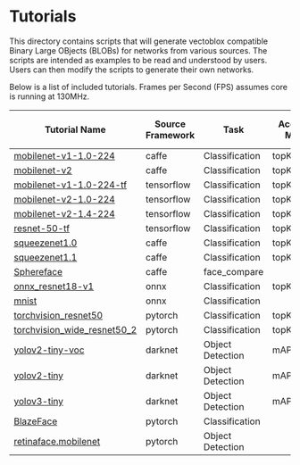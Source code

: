 # Tutorials

This directory contains scripts that will generate vectoblox compatible
Binary Large OBjects (BLOBs) for networks from various sources. The scripts
are intended as examples to be read and understood by users. Users can then
modify the scripts to generate their own networks.

Below is a list of included tutorials. Frames per Second (FPS) assumes core is running at 130MHz.



| Tutorial Name | Source Framework| Task  |Accuracy Metric|Accuracy Score FP32 / 8-bit |V1000 fps   |V500 fps   |V250 fps   | More information |
| ------------- |-----------------|-------|---------------|--------------|------------|-----------|-----------|----|
|[mobilenet-v1-1.0-224](caffe/mobilenet-v1-1.0-224/mobilenet-v1-1.0-224.sh)|caffe|Classification|topK|69.3/68.85|80.06|51.20|21.63|[More Info](https://github.com/opencv/open_model_zoo/blob/2019_R3.1/models/public/mobilenet-v1-1.0-224/mobilenet-v1-1.0-224.md)|
|[mobilenet-v2](caffe/mobilenet-v2/mobilenet-v2.sh)|caffe|Classification|topK|72.05/71.95|63.80|47.14|21.16|[More Info](https://github.com/opencv/open_model_zoo/blob/2019_R3.1/models/public/mobilenet-v2/mobilenet-v2.md)|
|[mobilenet-v1-1.0-224-tf](tensorflow/mobilenet-v1-1.0-224-tf/mobilenet-v1-1.0-224-tf.sh)|tensorflow|Classification|topK|72.95/72.2|80.56|51.89|23.05|[More Info](https://github.com/opencv/open_model_zoo/blob/2019_R3.1/models/public/mobilenet-v1-1.0-224-tf/mobilenet-v1-1.0-224-tf.md)|
|[mobilenet-v2-1.0-224](tensorflow/mobilenet-v2-1.0-224/mobilenet-v2-1.0-224.sh)|tensorflow|Classification|topK|72.05/71.8|76.01|59.33|28.64|[More Info](https://github.com/opencv/open_model_zoo/blob/2019_R3.1/models/public/mobilenet-v2-1.0-224/mobilenet-v2-1.0-224.md)|
|[mobilenet-v2-1.4-224](tensorflow/mobilenet-v2-1.4-224/mobilenet-v2-1.4-224.sh)|tensorflow|Classification|topK|73.9/73.9|49.51|36.36|16.96|[More Info](https://github.com/opencv/open_model_zoo/blob/2019_R3.1/models/public/mobilenet-v2-1.4-224/mobilenet-v2-1.4-224.md)|
|[resnet-50-tf](tensorflow/resnet-50-tf/resnet-50-tf.sh)|tensorflow|Classification|topK|76.7/76.5|14.80|7.65|3.66|[More Info](https://github.com/openvinotoolkit/open_model_zoo/blob/master/models/public/resnet-50-tf/resnet-50-tf.md)|
|[squeezenet1.0](caffe/squeezenet1.0/squeezenet1.0.sh)|caffe|Classification|topK|56.35/55.25|55.89|36.91|17.24|[More Info](https://github.com/openvinotoolkit/open_model_zoo/blob/master/models/public/squeezenet1.0/squeezenet1.0.md)|
|[squeezenet1.1](caffe/squeezenet1.1/squeezenet1.1.sh)|caffe|Classification|topK|57.45/57.2|99.90|70.28|33.51|[More Info](https://github.com/openvinotoolkit/open_model_zoo/blob/master/models/public/squeezenet1.1/squeezenet1.1.md)|
|[Sphereface](caffe/Sphereface/Sphereface.sh)|caffe|face_compare|||34.35|20.93|10.81|[More Info](https://github.com/openvinotoolkit/open_model_zoo/blob/2020.4/models/public/Sphereface/Sphereface.md)|
|[onnx_resnet18-v1](onnx/onnx_resnet18-v1/onnx_resnet18-v1.sh)|onnx|Classification|topK|70.5/70.5|39.34|22.65|10.92|[More Info](https://github.com/onnx/models/tree/master/vision/classification/resnet)|
|[mnist](onnx/mnist/mnist.sh)|onnx|Classification|||6045.11|6403.31|4659.16|[More Info](https://github.com/onnx/models/tree/master/vision/classification/mnist)|
|[torchvision_resnet50](pytorch/torchvision_resnet50/torchvision_resnet50.sh)|pytorch|Classification|topK|75.3/75.2|14.59|7.59|3.63|[More Info](https://pytorch.org/docs/stable/torchvision/models.html)|
|[torchvision_wide_resnet50_2](pytorch/torchvision_wide_resnet50_2/torchvision_wide_resnet50_2.sh)|pytorch|Classification|topK|||||[More Info](https://pytorch.org/docs/stable/torchvision/models.html)|
|[yolov2-tiny-voc](darknet/yolov2-tiny-voc/yolov2-tiny-voc.sh)|darknet|Object Detection|mAP(VOC)|53.46/52.68|22.21|12.62|6.60|[More Info](https://pjreddie.com/darknet/yolo/)|
|[yolov2-tiny](darknet/yolov2-tiny/yolov2-tiny.sh)|darknet|Object Detection|mAP(COCO)|24.08/24.03|26.84|15.66|8.10|[More Info](https://pjreddie.com/darknet/yolo/)|
|[yolov3-tiny](darknet/yolov3-tiny/yolov3-tiny.sh)|darknet|Object Detection|mAP(COCO)|37.43/36.81|26.55|15.54|7.74|[More Info](https://pjreddie.com/darknet/yolo/)|
|[BlazeFace](pytorch/BlazeFace/BlazeFace.sh)|pytorch|Classification|||276.12|243.96|132.93|[More Info](https://github.com/hollance/BlazeFace-PyTorch)|
|[retinaface.mobilenet](pytorch/retinaface.mobilenet/retinaface.mobilenet.sh)|pytorch|Object Detection||||||[More Info]()|